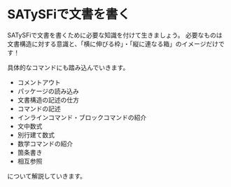 # SATySFiで文書を書く

SATySFiで文書を書くために必要な知識を付けて生きましょう。
必要なものは文書構造に対する意識と、「横に伸びる枠」・「縦に連なる箱」のイメージだけです！

具体的なコマンドにも踏み込んでいきます。

- コメントアウト
- パッケージの読み込み
- 文書構造の記述の仕方
- コマンドの記述
- インラインコマンド・ブロックコマンドの紹介
- 文中数式
- 別行建て数式
- 数学コマンドの紹介
- 箇条書き
- 相互参照

について解説していきます。

